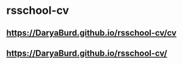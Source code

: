 # rsschool-cv

## https://DaryaBurd.github.io/rsschool-cv/cv

## https://DaryaBurd.github.io/rsschool-cv/
